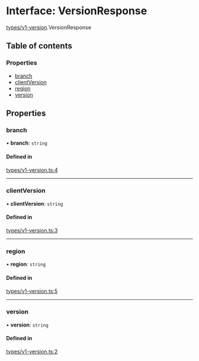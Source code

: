 # Interface: VersionResponse

[types/v1-version](../modules/types_v1_version.md).VersionResponse

## Table of contents

### Properties

- [branch](types_v1_version.VersionResponse.md#branch)
- [clientVersion](types_v1_version.VersionResponse.md#clientversion)
- [region](types_v1_version.VersionResponse.md#region)
- [version](types_v1_version.VersionResponse.md#version)

## Properties

### branch

• **branch**: `string`

#### Defined in

[types/v1-version.ts:4](https://github.com/jameslinimk/unofficial-valorant-api/blob/d5a8de3/package/src/types/v1-version.ts#L4)

___

### clientVersion

• **clientVersion**: `string`

#### Defined in

[types/v1-version.ts:3](https://github.com/jameslinimk/unofficial-valorant-api/blob/d5a8de3/package/src/types/v1-version.ts#L3)

___

### region

• **region**: `string`

#### Defined in

[types/v1-version.ts:5](https://github.com/jameslinimk/unofficial-valorant-api/blob/d5a8de3/package/src/types/v1-version.ts#L5)

___

### version

• **version**: `string`

#### Defined in

[types/v1-version.ts:2](https://github.com/jameslinimk/unofficial-valorant-api/blob/d5a8de3/package/src/types/v1-version.ts#L2)
